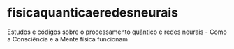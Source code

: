# fisicaquanticaeredesneurais
Estudos e códigos sobre o processamento quântico e redes neurais - Como a Consciência e a Mente física funcionam
